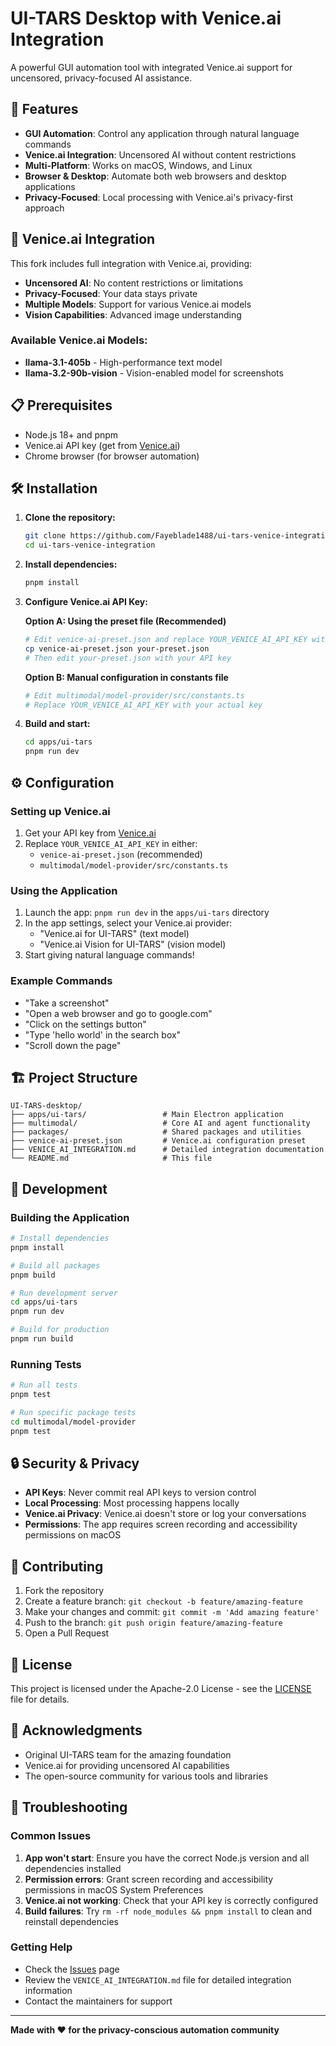 # UI-TARS Desktop with Venice.ai Integration

A powerful GUI automation tool with integrated Venice.ai support for uncensored, privacy-focused AI assistance.

## 🚀 Features

- **GUI Automation**: Control any application through natural language commands
- **Venice.ai Integration**: Uncensored AI without content restrictions
- **Multi-Platform**: Works on macOS, Windows, and Linux
- **Browser & Desktop**: Automate both web browsers and desktop applications
- **Privacy-Focused**: Local processing with Venice.ai's privacy-first approach

## 🎯 Venice.ai Integration

This fork includes full integration with Venice.ai, providing:

- **Uncensored AI**: No content restrictions or limitations
- **Privacy-Focused**: Your data stays private
- **Multiple Models**: Support for various Venice.ai models
- **Vision Capabilities**: Advanced image understanding

### Available Venice.ai Models:
- **llama-3.1-405b** - High-performance text model
- **llama-3.2-90b-vision** - Vision-enabled model for screenshots

## 📋 Prerequisites

- Node.js 18+ and pnpm
- Venice.ai API key (get from [Venice.ai](https://venice.ai))
- Chrome browser (for browser automation)

## 🛠️ Installation

1. **Clone the repository:**
   ```bash
   git clone https://github.com/Fayeblade1488/ui-tars-venice-integration.git
   cd ui-tars-venice-integration
   ```

2. **Install dependencies:**
   ```bash
   pnpm install
   ```

3. **Configure Venice.ai API Key:**

   **Option A: Using the preset file (Recommended)**
   ```bash
   # Edit venice-ai-preset.json and replace YOUR_VENICE_AI_API_KEY with your actual key
   cp venice-ai-preset.json your-preset.json
   # Then edit your-preset.json with your API key
   ```

   **Option B: Manual configuration in constants file**
   ```bash
   # Edit multimodal/model-provider/src/constants.ts
   # Replace YOUR_VENICE_AI_API_KEY with your actual key
   ```

4. **Build and start:**
   ```bash
   cd apps/ui-tars
   pnpm run dev
   ```

## ⚙️ Configuration

### Setting up Venice.ai

1. Get your API key from [Venice.ai](https://venice.ai)
2. Replace `YOUR_VENICE_AI_API_KEY` in either:
   - `venice-ai-preset.json` (recommended)
   - `multimodal/model-provider/src/constants.ts`

### Using the Application

1. Launch the app: `pnpm run dev` in the `apps/ui-tars` directory
2. In the app settings, select your Venice.ai provider:
   - "Venice.ai for UI-TARS" (text model)
   - "Venice.ai Vision for UI-TARS" (vision model)
3. Start giving natural language commands!

### Example Commands

- "Take a screenshot"
- "Open a web browser and go to google.com"
- "Click on the settings button"
- "Type 'hello world' in the search box"
- "Scroll down the page"

## 🏗️ Project Structure

```
UI-TARS-desktop/
├── apps/ui-tars/                 # Main Electron application
├── multimodal/                   # Core AI and agent functionality
├── packages/                     # Shared packages and utilities
├── venice-ai-preset.json         # Venice.ai configuration preset
├── VENICE_AI_INTEGRATION.md      # Detailed integration documentation
└── README.md                     # This file
```

## 🔧 Development

### Building the Application

```bash
# Install dependencies
pnpm install

# Build all packages
pnpm build

# Run development server
cd apps/ui-tars
pnpm run dev

# Build for production
pnpm run build
```

### Running Tests

```bash
# Run all tests
pnpm test

# Run specific package tests
cd multimodal/model-provider
pnpm test
```

## 🔒 Security & Privacy

- **API Keys**: Never commit real API keys to version control
- **Local Processing**: Most processing happens locally
- **Venice.ai Privacy**: Venice.ai doesn't store or log your conversations
- **Permissions**: The app requires screen recording and accessibility permissions on macOS

## 🤝 Contributing

1. Fork the repository
2. Create a feature branch: `git checkout -b feature/amazing-feature`
3. Make your changes and commit: `git commit -m 'Add amazing feature'`
4. Push to the branch: `git push origin feature/amazing-feature`
5. Open a Pull Request

## 📝 License

This project is licensed under the Apache-2.0 License - see the [LICENSE](LICENSE) file for details.

## 🙏 Acknowledgments

- Original UI-TARS team for the amazing foundation
- Venice.ai for providing uncensored AI capabilities
- The open-source community for various tools and libraries

## 🐛 Troubleshooting

### Common Issues

1. **App won't start**: Ensure you have the correct Node.js version and all dependencies installed
2. **Permission errors**: Grant screen recording and accessibility permissions in macOS System Preferences
3. **Venice.ai not working**: Check that your API key is correctly configured
4. **Build failures**: Try `rm -rf node_modules && pnpm install` to clean and reinstall dependencies

### Getting Help

- Check the [Issues](https://github.com/Fayeblade1488/ui-tars-venice-integration/issues) page
- Review the `VENICE_AI_INTEGRATION.md` file for detailed integration information
- Contact the maintainers for support

---

**Made with ❤️ for the privacy-conscious automation community**
